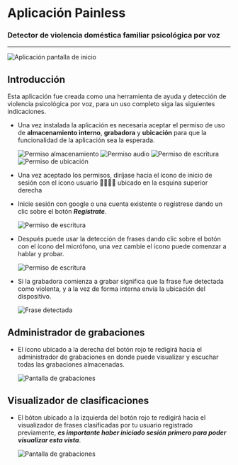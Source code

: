 # Aplicación Painless
### Detector de violencia doméstica familiar psicológica por voz
---
![Aplicación pantalla de inicio](./assets/images/pantalla_inicio.png)

## **Introducción**
Esta aplicación fue creada como una herramienta de ayuda y detección de violencia psicológica por voz, para un uso completo siga las siguientes indicaciones.

* Una vez instalada la aplicación es necesaria aceptar el permiso de uso de **almacenamiento interno**, **grabadora** y **ubicación** para que la funcionalidad de la aplicación sea la esperada. 

   ![Permiso almacenamiento](./assets/images/permiso_almacenamiento.png)
    ![Permiso audio](./assets/images/permiso_audio.png)
    ![Permiso de escritura](./assets/images/permiso_deescritura.png)
    ![Permiso de ubicación](./assets/images/permiso_ubicación.png)
* Una vez aceptado los permisos, diríjase hacia el ícono de inicio de sesión con el ícono usuario 👨‍💼👩‍💼 ubicado en la esquina superior derecha

* Inicie sesión con google o una cuenta existente o regístrese dando un clic sobre el botón ***Regístrate***.

    ![Permiso de escritura](./assets/images/pantalla_inicio_sesion.png)

* Después puede usar la detección de frases dando clic sobre el botón con el ícono del micrófono, una vez cambie el ícono puede comenzar a hablar y probar.

    ![Permiso de escritura](./assets/images/iniciar_deteccion.png)


* Si la grabadora comienza a grabar significa que la frase fue detectada como violenta, y a la vez de forma interna envía la ubicación del dispositivo.

    ![Frase detectada](./assets/images/frase_violenta.png)

## **Administrador de grabaciones**
* El ícono ubicado a la derecha del botón rojo te redigirá hacia el administrador de grabaciones en donde puede visualizar y escuchar todas las grabaciones almacenadas.

    ![Pantalla de grabaciones](./assets/images/pantalla_grabaciones.png)

## **Visualizador de clasificaciones**
* El bóton ubicado a la izquierda del botón rojo te redigirá hacia el visualizador de frases clasificadas por tu usuario registrado previamente, ***es importante haber iniciado sesión primero para poder visualizar esta vista***.

    ![Pantalla de grabaciones](./assets/images/dashboard.png)

